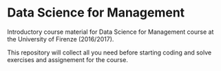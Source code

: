 # Data Science for Management

Introductory course material for Data Science for Management course at the University of Firenze (2016/2017).

This repository will collect all you need before starting coding and solve exercises and assignement for the course.
